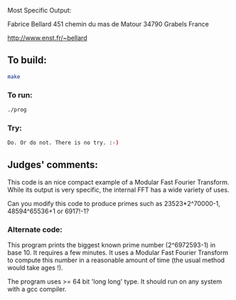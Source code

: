 Most Specific Output:

Fabrice Bellard
451 chemin du mas de Matour
34790 Grabels
France

http://www.enst.fr/~bellard

## To build:

```sh
make
```

### To run:

```sh
./prog
```

### Try:

```sh
Do. Or do not. There is no try. :-)
```

## Judges' comments:

This code is an nice compact example of a Modular Fast Fourier Transform.
While its output is very specific, the internal FFT has a wide variety
of uses.

Can you modify this code to produce primes such as 23523*2^70000-1,
48594^65536+1 or 6917!-1?

### Alternate code:

This program prints the biggest known prime number (2^6972593-1)
in base 10. It requires a few minutes. It uses a Modular Fast
Fourier Transform to compute this number in a reasonable amount
of time (the usual method would take ages !).

The program uses >= 64 bit 'long long' type. It should run on any
system with a gcc compiler.
